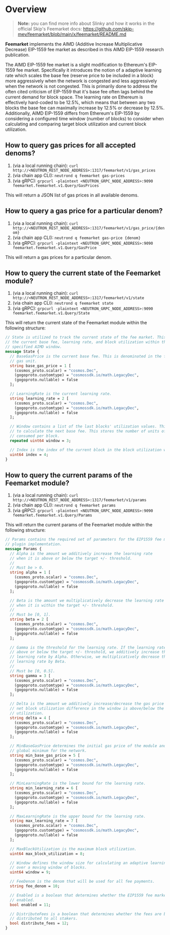 # Overview

> **Note:** you can find more info about Slinky and how it works in the official Skip's Feemarket docs: https://github.com/skip-mev/feemarket/blob/main/x/feemarket/README.md

**Feemarket** implements the AIMD (Additive Increase Multiplicative Decrease) EIP-1559 fee market as described in this AIMD EIP-1559 research publication.

The AIMD EIP-1559 fee market is a slight modification to Ethereum's EIP-1559 fee market. Specifically it introduces the notion of a adaptive learning rate which scales the base fee (reserve price to be included in a block) more aggressively when the network is congested and less aggressively when the network is not congested. This is primarily done to address the often cited criticism of EIP-1559 that it's base fee often lags behind the current demand for block space. The learning rate on Ethereum is effectively hard-coded to be 12.5%, which means that between any two blocks the base fee can maximally increase by 12.5% or decrease by 12.5%. Additionally, AIMD EIP-1559 differs from Ethereum's EIP-1559 by considering a configured time window (number of blocks) to consider when calculating and comparing target block utilization and current block utilization.

## How to query gas prices for all accepted denoms?

1. (via a local running chain): `curl http://<NEUTRON_REST_NODE_ADDRESS>:1317/feemarket/v1/gas_prices`
2. (via chain app CLI): `neutrond q feemarket gas-prices`
3. (via gRPC): `grpcurl -plaintext <NEUTRON_GRPC_NODE_ADDRESS>:9090 feemarket.feemarket.v1.Query/GasPrices`

This will return a JSON list of gas prices in all available denoms.

## How to query a gas price for a particular denom?

1. (via a local running chain): `curl http://<NEUTRON_REST_NODE_ADDRESS>:1317/feemarket/v1/gas_price/{denom}`
2. (via chain app CLI): `neutrond q feemarket gas-price {denom}`
3. (via gRPC): `grpcurl -plaintext <NEUTRON_GRPC_NODE_ADDRESS>:9090 feemarket.feemarket.v1.Query/GasPrice`

This will return a gas prices for a particular denom.

## How to query the current state of the Feemarket module?

1. (via a local running chain): `curl http://<NEUTRON_REST_NODE_ADDRESS>:1317/feemarket/v1/state`
2. (via chain app CLI): `neutrond q feemarket state`
3. (via gRPC): `grpcurl -plaintext <NEUTRON_GRPC_NODE_ADDRESS>:9090 feemarket.feemarket.v1.Query/State`

This will return the current state of the Feemarket module within the following structure:

```protobuf
// State is utilized to track the current state of the fee market. This includes
// the current base fee, learning rate, and block utilization within the
// specified AIMD window.
message State {
  // BaseGasPrice is the current base fee. This is denominated in the fee per
  // gas unit.
  string base_gas_price = 1 [
    (cosmos_proto.scalar) = "cosmos.Dec",
    (gogoproto.customtype) = "cosmossdk.io/math.LegacyDec",
    (gogoproto.nullable) = false
  ];

  // LearningRate is the current learning rate.
  string learning_rate = 2 [
    (cosmos_proto.scalar) = "cosmos.Dec",
    (gogoproto.customtype) = "cosmossdk.io/math.LegacyDec",
    (gogoproto.nullable) = false
  ];

  // Window contains a list of the last blocks' utilization values. This is used
  // to calculate the next base fee. This stores the number of units of gas
  // consumed per block.
  repeated uint64 window = 3;

  // Index is the index of the current block in the block utilization window.
  uint64 index = 4;
}
```

## How to query the current params of the Feemarket module?

1. (via a local running chain): `curl http://<NEUTRON_REST_NODE_ADDRESS>:1317/feemarket/v1/params`
2. (via chain app CLI): `neutrond q feemarket params`
3. (via gRPC): `grpcurl -plaintext <NEUTRON_GRPC_NODE_ADDRESS>:9090 feemarket.feemarket.v1.Query/Params`

This will return the current params of the Feemarket module within the following structure:

```protobuf
// Params contains the required set of parameters for the EIP1559 fee market
// plugin implementation.
message Params {
  // Alpha is the amount we additively increase the learning rate
  // when it is above or below the target +/- threshold.
  //
  // Must be > 0.
  string alpha = 1 [
    (cosmos_proto.scalar) = "cosmos.Dec",
    (gogoproto.customtype) = "cosmossdk.io/math.LegacyDec",
    (gogoproto.nullable) = false
  ];

  // Beta is the amount we multiplicatively decrease the learning rate
  // when it is within the target +/- threshold.
  //
  // Must be [0, 1].
  string beta = 2 [
    (cosmos_proto.scalar) = "cosmos.Dec",
    (gogoproto.customtype) = "cosmossdk.io/math.LegacyDec",
    (gogoproto.nullable) = false
  ];

  // Gamma is the threshold for the learning rate. If the learning rate is
  // above or below the target +/- threshold, we additively increase the
  // learning rate by Alpha. Otherwise, we multiplicatively decrease the
  // learning rate by Beta.
  //
  // Must be [0, 0.5].
  string gamma = 3 [
    (cosmos_proto.scalar) = "cosmos.Dec",
    (gogoproto.customtype) = "cosmossdk.io/math.LegacyDec",
    (gogoproto.nullable) = false
  ];

  // Delta is the amount we additively increase/decrease the gas price when the
  // net block utilization difference in the window is above/below the target
  // utilization.
  string delta = 4 [
    (cosmos_proto.scalar) = "cosmos.Dec",
    (gogoproto.customtype) = "cosmossdk.io/math.LegacyDec",
    (gogoproto.nullable) = false
  ];

  // MinBaseGasPrice determines the initial gas price of the module and the
  // global minimum for the network.
  string min_base_gas_price = 5 [
    (cosmos_proto.scalar) = "cosmos.Dec",
    (gogoproto.customtype) = "cosmossdk.io/math.LegacyDec",
    (gogoproto.nullable) = false
  ];

  // MinLearningRate is the lower bound for the learning rate.
  string min_learning_rate = 6 [
    (cosmos_proto.scalar) = "cosmos.Dec",
    (gogoproto.customtype) = "cosmossdk.io/math.LegacyDec",
    (gogoproto.nullable) = false
  ];

  // MaxLearningRate is the upper bound for the learning rate.
  string max_learning_rate = 7 [
    (cosmos_proto.scalar) = "cosmos.Dec",
    (gogoproto.customtype) = "cosmossdk.io/math.LegacyDec",
    (gogoproto.nullable) = false
  ];

  // MaxBlockUtilization is the maximum block utilization.
  uint64 max_block_utilization = 8;

  // Window defines the window size for calculating an adaptive learning rate
  // over a moving window of blocks.
  uint64 window = 9;

  // FeeDenom is the denom that will be used for all fee payments.
  string fee_denom = 10;

  // Enabled is a boolean that determines whether the EIP1559 fee market is
  // enabled.
  bool enabled = 11;

  // DistributeFees is a boolean that determines whether the fees are burned or
  // distributed to all stakers.
  bool distribute_fees = 12;
}
```
